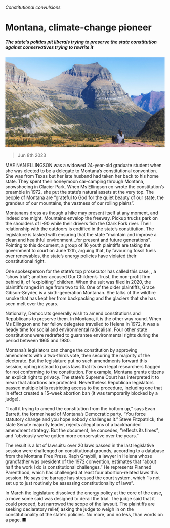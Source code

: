 ###### Constitutional convulsions

# Montana, climate-change pioneer 

##### The state’s politics pit liberals trying to preserve the state constitution against conservatives trying to rewrite it 

![image](images/20230610_USP007.jpg) 

> Jun 8th 2023 

MAE NAN ELLINGSON was a widowed 24-year-old graduate student when she was elected to be a delegate to Montana’s constitutional convention. She was from Texas but her late husband had taken her back to his home state. They spent their honeymoon car-camping through Montana, snowshoeing in Glacier Park. When Ms Ellingson co-wrote the constitution’s preamble in 1972, she put the state’s natural assets at the very top. The people of Montana are “grateful to God for the quiet beauty of our state, the grandeur of our mountains, the vastness of our rolling plains”.

Montanans dress as though a hike may present itself at any moment, and indeed one might. Mountains envelop the freeway. Pickup trucks park on the shoulders of I-90 while their drivers fish the Clark Fork river. Their relationship with the outdoors is codified in the state’s constitution. The legislature is tasked with ensuring that the state “maintain and improve a clean and healthful environment…for present and future generations”. Pointing to this document, a group of 16 youth plaintiffs are taking the government to court on June 12th, arguing that, by favouring fossil fuels over renewables, the state’s energy policies have violated their constitutional right. 

One spokesperson for the state’s top prosecutor has called this case, , a “show trial”; another accused Our Children’s Trust, the non-profit firm behind it, of “exploiting” children. When the suit was filed in 2020, the plaintiffs ranged in age from two to 18. One of the older plaintiffs, Grace Gibson-Snyder, is a sixth-generation Montanan. She talks of the wildfire smoke that has kept her from backpacking and the glaciers that she has seen melt over the years.

Nationally, Democrats generally wish to amend constitutions and Republicans to preserve them. In Montana, it is the other way round. When Ms Ellingson and her fellow delegates travelled to Helena in 1972, it was a heady time for social and environmental radicalism. Four other state constitutions were redrafted to guarantee environmental rights during the period between 1965 and 1980.

Montana’s legislators can change the constitution by approving amendments with a two-thirds vote, then securing the majority of the electorate. But the legislature put no such amendments forward this session, opting instead to pass laws that its own legal researchers flagged for not conforming to the constitution. For example, Montana grants citizens an explicit right to privacy. The state’s Supreme Court has interpreted it to mean that abortions are protected. Nevertheless Republican legislators passed multiple bills restricting access to the procedure, including one that in effect created a 15-week abortion ban (it was temporarily blocked by a judge).

“I call it trying to amend the constitution from the bottom up,” says Evan Barrett, the former head of Montana’s Democratic party. “You force statutory change and you hope nobody challenges it.” Steve Fitzpatrick, the state Senate majority leader, rejects allegations of a backhanded amendment strategy. But the document, he concedes, “reflects its times”, and “obviously we’ve gotten more conservative over the years.” 

The result is a lot of lawsuits: over 20 laws passed in the last legislative session were challenged on constitutional grounds, according to a database from the Montana Free Press. Raph Graybill, a lawyer in Helena whose grandfather was president of the 1972 convention, estimates that “about half the work I do is constitutional challenges.” He represents Planned Parenthood, which has challenged at least four abortion-related laws this session. He says the barrage has stressed the court system, which “is not set up to just routinely be assessing constitutionality of laws”.

In March the legislature dissolved the energy policy at the core of the case, a move some said was designed to derail the trial. The judge said that it could proceed, but narrowed the scope of the lawsuit. The plaintiffs are seeking declaratory relief, asking the judge to weigh in on the constitutionality of the state’s policies. No more, and no less, than words on a page. ■


